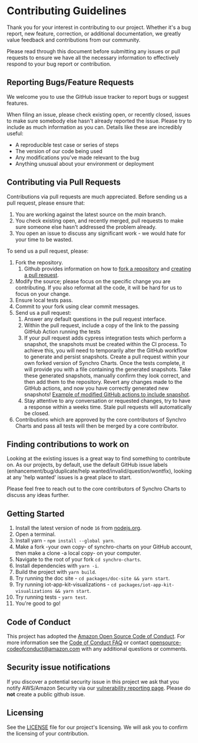 # Contributing Guidelines
Thank you for your interest in contributing to our project. Whether it's a bug report, new feature, correction, or additional
documentation, we greatly value feedback and contributions from our community.

Please read through this document before submitting any issues or pull requests to ensure we have all the necessary
information to effectively respond to your bug report or contribution.


## Reporting Bugs/Feature Requests
We welcome you to use the GitHub issue tracker to report bugs or suggest features.

When filing an issue, please check existing open, or recently closed, issues to make sure somebody else hasn't already
reported the issue. Please try to include as much information as you can. Details like these are incredibly useful:

* A reproducible test case or series of steps
* The version of our code being used
* Any modifications you've made relevant to the bug
* Anything unusual about your environment or deployment


## Contributing via Pull Requests
Contributions via pull requests are much appreciated. Before sending us a pull request, please ensure that:

1. You are working against the latest source on the *main* branch.
2. You check existing open, and recently merged, pull requests to make sure someone else hasn't addressed the problem already.
3. You open an issue to discuss any significant work - we would hate for your time to be wasted.

To send us a pull request, please:

1. Fork the repository.
   1. Github provides information on how to [fork a repository](https://help.github.com/articles/fork-a-repo/) and
      [creating a pull request](https://help.github.com/articles/creating-a-pull-request/).
1. Modify the source; please focus on the specific change you are contributing. If you also reformat all the code, it will be hard for us to focus on your change.
1. Ensure local tests pass.
1. Commit to your fork using clear commit messages.
1. Send us a pull request:
    1. Answer any default questions in the pull request interface.
    1. Within the pull request, include a copy of the link to the passing GitHub Action running the tests
    1. If your pull request adds cypress integration tests which perform a snapshot, the snapshots must be created within the CI process. To achieve this, you
       will need to temporarily alter the GitHub workflow to generate and persist snapshots. Create a pull request within your own forked version of Synchro Charts. Once the tests complete, it will provide you with a file containing
       the generated snapshots. Take these generated snapshots, manually confirm they look correct, and then add them to the repository. Revert any changes made to the GitHub actions, and now you have
       correctly generated new snapshots! [Example of modified GitHub actions to include snapshot](https://github.com/diehbria/aws-synchro-charts/blob/0610b552b284f0f54ae059ee35fb5fa5ad036221/.github/workflows/github-actions.yml).
    1. Stay attentive to any conversation or requested changes, try to have a response within a weeks time. Stale pull requests will automatically be closed.
1. Contributions which are approved by the core contributors of Synchro Charts and pass all tests will then be merged by a core contributor.

## Finding contributions to work on
Looking at the existing issues is a great way to find something to contribute on. As our projects, by default, use the default GitHub issue labels (enhancement/bug/duplicate/help wanted/invalid/question/wontfix), looking at any 'help wanted' issues is a great place to start.

Please feel free to reach out to the core contributors of Synchro Charts to discuss any ideas further.

## Getting Started
1. Install the latest version of node `16` from [nodejs.org](https://nodejs.org/en/about/releases/).
2. Open a terminal.
3. Install yarn - `npm install --global yarn`.
4. Make a fork -your own copy- of synchro-charts on your GitHub account, then make a clone -a local copy- on your computer.
5. Navigate to the root of your fork `cd synchro-charts`.
6. Install dependencies with `yarn -i`.
7. Build the project with `yarn build`.
8. Try running the doc site - `cd packages/doc-site && yarn start`.
9. Try running iot-app-kit-visualizations - `cd packages/iot-app-kit-visualizations && yarn start`.
10. Try running tests - `yarn test`.
11. You're good to go!

## Code of Conduct
This project has adopted the [Amazon Open Source Code of Conduct](https://aws.github.io/code-of-conduct).
For more information see the [Code of Conduct FAQ](https://aws.github.io/code-of-conduct-faq) or contact
opensource-codeofconduct@amazon.com with any additional questions or comments.

## Security issue notifications
If you discover a potential security issue in this project we ask that you notify AWS/Amazon Security via our [vulnerability reporting page](http://aws.amazon.com/security/vulnerability-reporting/). Please do **not** create a public github issue.


## Licensing
See the [LICENSE](LICENSE) file for our project's licensing. We will ask you to confirm the licensing of your contribution.
